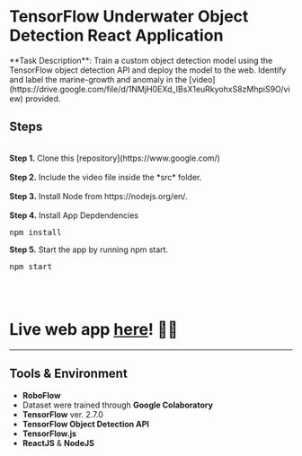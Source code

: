 # TensorFlow Underwater Object Detection React Application
<p>**Task Description**: Train a custom object detection model using the TensorFlow object detection API and deploy the model to the web. Identify and label the marine-growth and anomaly in the [video](https://drive.google.com/file/d/1NMjH0EXd_IBsX1euRkyohxS8zMhpiS9O/view) provided.
<img src="">

## Steps
<br />
<b>Step 1.</b> Clone this [repository](https://www.google.com/)
<br/><br/>
<b>Step 2.</b> Include the video file inside the *src* folder.
<br/><br/>
<b>Step 3.</b> Install Node from https://nodejs.org/en/.
<br/><br/>
<b>Step 4.</b> Install App Depdendencies 
<pre>npm install</pre>
<b>Step 5.</b> Start the app by running npm start.</a> 
<pre>npm start</pre>
<br/><br/>

# Live web app [here](https://www.google.com/)! 🧐🔱
---
## Tools & Environment
* **RoboFlow**
* Dataset were trained through **Google Colaboratory**
* **TensorFlow** ver. 2.7.0
* **TensorFlow Object Detection API**
* **TensorFlow.js**
* **ReactJS** & **NodeJS**


